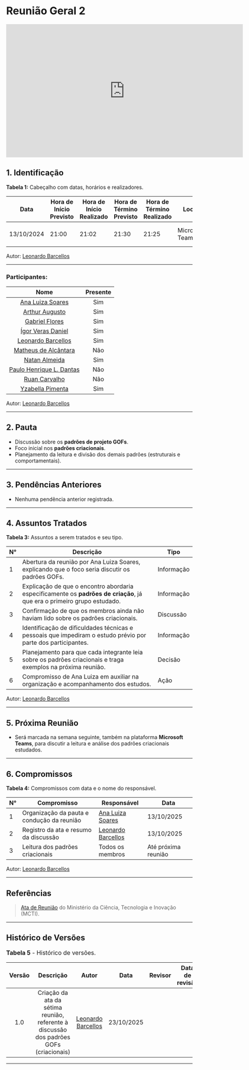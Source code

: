# Reunião Geral 2

<iframe src="https://unbbr.sharepoint.com/sites/arquitetos/_layouts/15/embed.aspx?UniqueId=a8823d5a-b444-4213-b29d-964d73eab147&embed=%7B%22ust%22%3Atrue%2C%22hv%22%3A%22CopyEmbedCode%22%7D&referrer=StreamWebApp&referrerScenario=EmbedDialog.Create" width="640" height="360" frameborder="0" scrolling="no" allowfullscreen title="reunião _7 - esses gofs plofts lopts xobs-20251013_210352-Gravação de Reunião.mp4"></iframe>

## 1. Identificação

**Tabela 1:** Cabeçalho com datas, horários e realizadores.

| Data       | Hora de Início Previsto | Hora de Início Realizado | Hora de Término Previsto | Hora de Término Realizado | Local           | Redator                                             | Revisor                                             |
| ---------- | ----------------------- | ------------------------ | ------------------------ | ------------------------- | --------------- | --------------------------------------------------- | --------------------------------------------------- |
| 13/10/2024 | 21:00                   | 21:02                    | 21:30                    | 21:25                     | Microsoft Teams | [Leonardo Barcellos](https://github.com/oyLeonardo) | [Ana Luiza Soares](https://github.com/Ana-Luiza-SC) |

Autor: [Leonardo Barcellos](https://github.com/oyLeonardo)

---

### Participantes:

| Nome | Presente |
|:----:|:--------:|
| [Ana Luiza Soares](https://github.com/Ana-Luiza-SC) | Sim |
| [Arthur Augusto](https://github.com/arthur-augusto) | Sim|
| [Gabriel Flores](https://github.com/Gabrielfcoelho) | Sim |
| [Ígor Veras Daniel](https://github.com/igorvdaniel) | Sim |
| [Leonardo Barcellos](https://github.com/oyLeonardo) | Sim |
| [Matheus de Alcântara](https://github.com/matheusdealcantara) | Não
| [Natan Almeida](https://github.com/natanalmeida03) | Sim |
| [Paulo Henrique L. Dantas](https://github.com/Nanashii76) | Não |
| [Ruan Carvalho](https://github.com/Ruan-Carvalho) | Não |
| [Yzabella Pimenta](https://github.com/redjsun) | Sim |

Autor: [Leonardo Barcellos](https://github.com/oyLeonardo)

---

## 2. Pauta

* Discussão sobre os **padrões de projeto GOFs**.
* Foco inicial nos **padrões criacionais**.
* Planejamento da leitura e divisão dos demais padrões (estruturais e comportamentais).

---

## 3. Pendências Anteriores

* Nenhuma pendência anterior registrada.

---

## 4. Assuntos Tratados

**Tabela 3:** Assuntos a serem tratados e seu tipo.

| N° | Descrição                                                                                                               | Tipo       |
| -- | ----------------------------------------------------------------------------------------------------------------------- | ---------- |
| 1  | Abertura da reunião por Ana Luiza Soares, explicando que o foco seria discutir os padrões GOFs.                         | Informação |
| 2  | Explicação de que o encontro abordaria especificamente os **padrões de criação**, já que era o primeiro grupo estudado. | Informação |
| 3  | Confirmação de que os membros ainda não haviam lido sobre os padrões criacionais.                                       | Discussão  |
| 4  | Identificação de dificuldades técnicas e pessoais que impediram o estudo prévio por parte dos participantes.            | Informação |
| 5  | Planejamento para que cada integrante leia sobre os padrões criacionais e traga exemplos na próxima reunião.            | Decisão    |
| 6  | Compromisso de Ana Luiza em auxiliar na organização e acompanhamento dos estudos.                                       | Ação       |

Autor: [Leonardo Barcellos](https://github.com/oyLeonardo)

---

## 5. Próxima Reunião

* Será marcada na semana seguinte, também na plataforma **Microsoft Teams**, para discutir a leitura e análise dos padrões criacionais estudados.

---

## 6. Compromissos

**Tabela 4:** Compromissos com data e o nome do responsável.

| N° | Compromisso                                | Responsável                                         | Data                |
| -- | ------------------------------------------ | --------------------------------------------------- | ------------------- |
| 1  | Organização da pauta e condução da reunião | [Ana Luiza Soares](https://github.com/Ana-Luiza-SC) | 13/10/2025          |
| 2  | Registro da ata e resumo da discussão      | [Leonardo Barcellos](https://github.com/oyLeonardo) | 13/10/2025          |
| 3  | Leitura dos padrões criacionais            | Todos os membros                                    | Até próxima reunião |

Autor: [Leonardo Barcellos](https://github.com/oyLeonardo)

---

## Referências

> [Ata de Reunião](https://pdp.mctic.gov.br/MCTI-PDP/guidances/examples/Ata%20Reuniao_21C35EC2.html) do Ministério da Ciência, Tecnologia e Inovação (MCTI).

---

## Histórico de Versões

<font size="3"><p style="text-align: left">**Tabela 5** - Histórico de versões.</p></font>

| Versão |                                        Descrição                                       |                        Autor                        |    Data    |                       Revisor                       | Data de revisão |                   Comentário do revisor                   |
| :----: | :------------------------------------------------------------------------------------: | :-------------------------------------------------: | :--------: | :-------------------------------------------------: | :-------------: | :-------------------------------------------------------: |
|   1.0  | Criação da ata da sétima reunião, referente à discussão dos padrões GOFs (criacionais) | [Leonardo Barcellos](https://github.com/oyLeonardo) | 23/10/2025 | 

---

